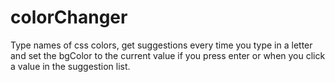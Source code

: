 # colorChanger
Type names of css colors, get suggestions every time you type in a letter and set the bgColor to the current value if you press enter or when you click a value in the suggestion list.
